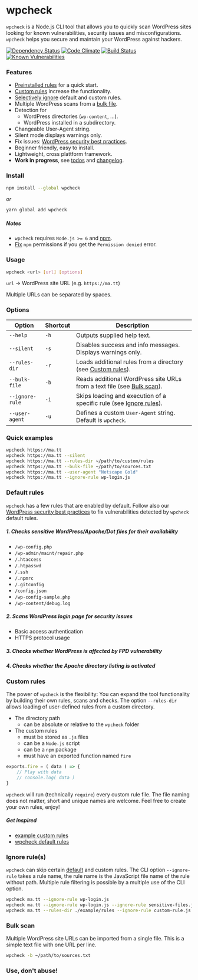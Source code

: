 # wpcheck

`wpcheck` is a Node.js CLI tool that allows you to quickly scan WordPress sites looking for known vulnerabilities, security issues and misconfigurations. `wpcheck` helps you secure and maintain your WordPress against hackers.

[![Dependency Status](https://david-dm.org/sergejmueller/wpcheck.svg)](https://david-dm.org/sergejmueller/wpcheck)
[![Code Climate](https://codeclimate.com/github/sergejmueller/wpcheck/badges/gpa.svg)](https://codeclimate.com/github/sergejmueller/wpcheck)
[![Build Status](https://travis-ci.org/sergejmueller/wpcheck.svg?branch=master)](https://travis-ci.org/sergejmueller/wpcheck)
[![Known Vulnerabilities](https://snyk.io/test/github/sergejmueller/wpcheck/badge.svg)](https://snyk.io/test/github/sergejmueller/wpcheck)


### Features

- [Preinstalled rules](#default-rules) for a quick start.
- [Custom rules](#custom-rules) increase the functionality.
- [Selectively ignore](#ignore-rules) default and custom rules.
- Multiple WordPress scans from a [bulk file](#bulk-scan).
- Detection for
  - WordPress directories (`wp-content`, ...).
  - WordPress installed in a subdirectory.
- Changeable User-Agent string.
- Silent mode displays warnings only.
- Fix issues: [WordPress security best practices](HOWTO.md).
- Beginner friendly, easy to install.
- Lightweight, cross plattform framework.
- **Work in progress**, see [todos](TODO.md) and [changelog](CHANGELOG.md).


### Install

```bash
npm install --global wpcheck
```

*or*

```bash
yarn global add wpcheck
```

##### Notes
* `wpcheck` requires `Node.js >= 6` and [npm](http://blog.npmjs.org/post/85484771375/how-to-install-npm).
* [Fix](https://docs.npmjs.com/getting-started/fixing-npm-permissions) `npm` permissions if you get the `Permission denied` error.


### Usage

```bash
wpcheck <url> [url] [options]
```

`url` → WordPress site URL (e.g. `https://ma.tt`)

Multiple URLs can be separated by spaces.


### Options

Option | Shortcut | Description
------ | -------- | -----------
`--help` | `-h` | Outputs supplied help text.
`--silent` | `-s` | Disables success and info messages. Displays warnings only.
`--rules-dir` | `-r` | Loads additional rules from a directory (see [Custom rules](#custom-rules)).
`--bulk-file` | `-b` | Reads additional WordPress site URLs from a text file (see [Bulk scan](#bulk-scan)).
`--ignore-rule` | `-i` | Skips loading and execution of a specific rule (see [Ignore rules](#ignore-rules)).
`--user-agent` | `-u` | Defines a custom `User-Agent` string. Default is `wpcheck`.


### Quick examples

```bash
wpcheck https://ma.tt
wpcheck https://ma.tt --silent
wpcheck https://ma.tt --rules-dir ~/path/to/custom/rules
wpcheck https://ma.tt --bulk-file ~/path/to/sources.txt
wpcheck https://ma.tt --user-agent "Netscape Gold"
wpcheck https://ma.tt --ignore-rule wp-login.js
```


### Default rules

`wpcheck` has a few rules that are enabled by default. Follow also our [WordPress security best practices](HOWTO.md) to fix vulnerabilities detected by `wpcheck` default rules.

##### 1. Checks sensitive WordPress/Apache/Dot files for their availability
  - `/wp-config.php`
  - `/wp-admin/maint/repair.php`
  - `/.htaccess`
  - `/.htpasswd`
  - `/.ssh`
  - `/.npmrc`
  - `/.gitconfig`
  - `/config.json`
  - `/wp-config-sample.php`
  - `/wp-content/debug.log`

##### 2. Scans WordPress login page for security issues
  - Basic access authentication
  - HTTPS protocol usage

##### 3. Checks whether WordPress is affected by FPD vulnerability

##### 4. Checks whether the Apache directory listing is activated


### Custom rules

The power of `wpcheck` is the flexibility: You can expand the tool functionality by building their own rules, scans and checks. The option `--rules-dir` allows loading of user-defined rules from a custom directory.

- The directory path
  - can be absolute or relative to the `wpcheck` folder
- The custom rules
  - must be stored as `.js` files
  - can be a `Node.js` script
  - can be a `npm` package
  - must have an exported function named `fire`

```javascript
exports.fire = ( data ) => {
    // Play with data
    // console.log( data )
}
```

`wpcheck` will run (technically `require`) every custom rule file. The file naming does not matter, short and unique names are welcome. Feel free to create your own rules, enjoy!

##### Get inspired
- [example custom rules](example/rules)
- [wpcheck default rules](lib/rules)


### Ignore rule(s)

`wpcheck` can skip certain [default](lib/rules) and custom rules. The CLI option `--ignore-rule` takes a rule name, the rule name is the JavaScript file name of the rule without path. Multiple rule filtering is possible by a multiple use of the CLI option.

```bash
wpcheck ma.tt --ignore-rule wp-login.js
wpcheck ma.tt --ignore-rule wp-login.js --ignore-rule sensitive-files.js
wpcheck ma.tt --rules-dir ./example/rules --ignore-rule custom-rule.js
```


### Bulk scan

Multiple WordPress site URLs can be imported from a single file. This is a simple text file with one URL per line.

```bash
wpcheck -b ~/path/to/sources.txt
```


### Use, don't abuse!

